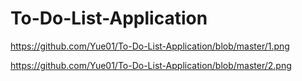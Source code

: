 # To-Do-List-Application

https://github.com/Yue01/To-Do-List-Application/blob/master/1.png

https://github.com/Yue01/To-Do-List-Application/blob/master/2.png
